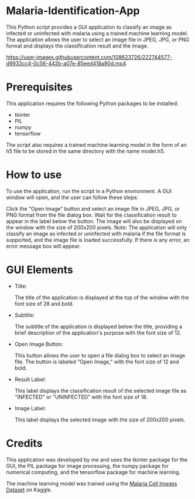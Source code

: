 # Malaria-Identification-App

This Python script provides a GUI application to classify an image as infected or uninfected with malaria using a trained machine learning model. The application allows the user to select an image file in JPEG, JPG, or PNG format and displays the classification result and the image.


https://user-images.githubusercontent.com/108623726/222744577-d9933cc4-0c56-442b-a07e-85eed418a90d.mp4



# Prerequisites
This application requires the following Python packages to be installed:

- tkinter
- PIL
- numpy
- tensorflow

The script also requires a trained machine learning model in the form of an h5 file to be stored in the same directory with the name model.h5.

# How to use
To use the application, run the script in a Python environment. A GUI window will open, and the user can follow these steps:

Click the "Open Image" button and select an image file in JPEG, JPG, or PNG format from the file dialog box.
Wait for the classification result to appear in the label below the button.
The image will also be displayed on the window with the size of 200x200 pixels.
Note: The application will only classify an image as infected or uninfected with malaria if the file format is supported, and the image file is loaded successfully. If there is any error, an error message box will appear.

# GUI Elements
- Title:

  The title of the application is displayed at the top of the window with the font size of 28 and bold.

- Subtitle:

  The subtitle of the application is displayed below the title, providing a brief description of the application's purpose with the font size of 12.

- Open Image Button:

  This button allows the user to open a file dialog box to select an image file. The button is labeled "Open Image," with the font size of 12 and bold.

- Result Label:

  This label displays the classification result of the selected image file as "INFECTED" or "UNINFECTED" with the font size of 18.

- Image Label:

  This label displays the selected image with the size of 200x200 pixels.

# Credits
This application was developed by me and uses the tkinter package for the GUI, the PIL package for image processing, the numpy package for numerical computing, and the tensorflow package for machine learning.

The machine learning model was trained using the [Malaria Cell Images Dataset](https://www.kaggle.com/datasets/iarunava/cell-images-for-detecting-malaria) on Kaggle.

